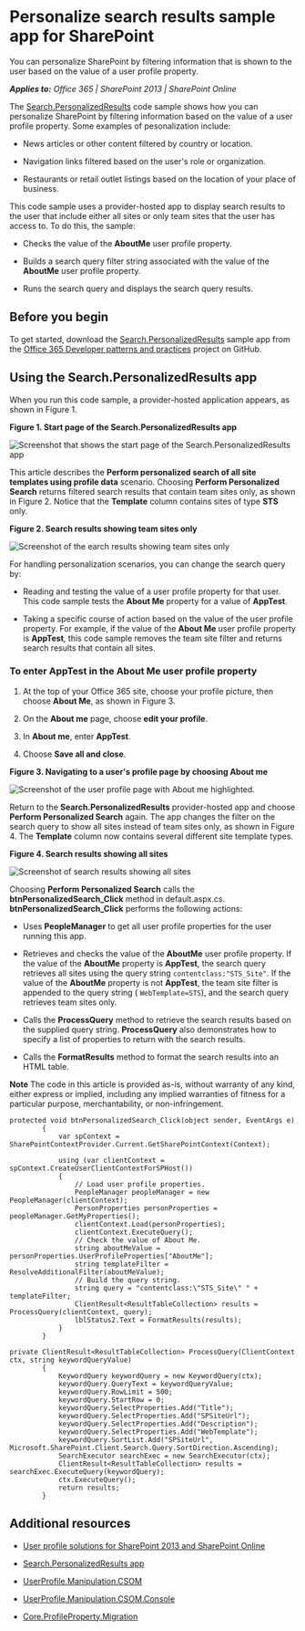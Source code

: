 
# Personalize search results sample app for SharePoint
You can personalize SharePoint by filtering information that is shown to the user based on the value of a user profile property.

    
 _**Applies to:** Office 365 | SharePoint 2013 | SharePoint Online_

    
The [Search.PersonalizedResults](https://github.com/OfficeDev/PnP/tree/dev/Samples/Search.PersonalizedResults) code sample shows how you can personalize SharePoint by filtering information based on the value of a user profile property. Some examples of pesonalization include:
    

- News articles or other content filtered by country or location.
    
- Navigation links filtered based on the user's role or organization.
    
- Restaurants or retail outlet listings based on the location of your place of business.
    
This code sample uses a provider-hosted app to display search results to the user that include either all sites or only team sites that the user has access to. To do this, the sample:

- Checks the value of the  **AboutMe** user profile property.
    
- Builds a search query filter string associated with the value of the  **AboutMe** user profile property.
    
- Runs the search query and displays the search query results.
    

## Before you begin
<a name="sectionSection0"> </a>

To get started, download the  [Search.PersonalizedResults](https://github.com/OfficeDev/PnP/tree/dev/Samples/Search.PersonalizedResults) sample app from the [Office 365 Developer patterns and practices](https://github.com/OfficeDev/PnP/tree/dev) project on GitHub.


## Using the Search.PersonalizedResults app
<a name="sectionSection1"> </a>

When you run this code sample, a provider-hosted application appears, as shown in Figure 1. 


**Figure 1. Start page of the Search.PersonalizedResults app**

![Screenshot that shows the start page of the Search.PersonalizedResults app](..\media\d5df9bb4-fa11-4bd6-91fd-c4d339687a8a.png)

This article describes the  **Perform personalized search of all site templates using profile data** scenario. Choosing **Perform Personalized Search** returns filtered search results that contain team sites only, as shown in Figure 2. Notice that the **Template** column contains sites of type **STS** only.


**Figure 2. Search results showing team sites only**

![Screenshot of the earch results showing team sites only](..\media\dde71d9f-a296-4bee-b48b-964f81193404.png)

For handling personalization scenarios, you can change the search query by:



- Reading and testing the value of a user profile property for that user. This code sample tests the  **About Me** property for a value of **AppTest**.
    
- Taking a specific course of action based on the value of the user profile property. For example, if the value of the  **About Me** user profile property is **AppTest**, this code sample removes the team site filter and returns search results that contain all sites.
    

### To enter AppTest in the About Me user profile property


1. At the top of your Office 365 site, choose your profile picture, then choose  **About Me**, as shown in Figure 3.
    
2. On the  **About me** page, choose **edit your profile**.
    
3. In  **About me**, enter  **AppTest**.
    
4. Choose  **Save all and close**.
    

**Figure 3. Navigating to a user's profile page by choosing About me**

![Screenshot of the user profile page with About me highlighted.](..\media\a7eccfcd-68f7-44b9-8f32-14a0d2f60398.png)

Return to the  **Search.PersonalizedResults** provider-hosted app and choose **Perform Personalized Search** again. The app changes the filter on the search query to show all sites instead of team sites only, as shown in Figure 4. The **Template** column now contains several different site template types.


**Figure 4. Search results showing all sites**

![Screenshot of search results showing all sites](..\media\3af49550-cd2d-4e7e-af1d-5227a5603730.png)

Choosing  **Perform Personalized Search** calls the **btnPersonalizedSearch_Click** method in default.aspx.cs. **btnPersonalizedSearch_Click** performs the following actions:



- Uses  **PeopleManager** to get all user profile properties for the user running this app.
    
- Retrieves and checks the value of the  **AboutMe** user profile property. If the value of the **AboutMe** property is **AppTest**, the search query retrieves all sites using the query string  `contentclass:"STS_Site"`. If the value of the  **AboutMe** property is not **AppTest**, the team site filter is appended to the query string ( `WebTemplate=STS`), and the search query retrieves team sites only.
    
- Calls the  **ProcessQuery** method to retrieve the search results based on the supplied query string. **ProcessQuery** also demonstrates how to specify a list of properties to return with the search results.
    
- Calls the  **FormatResults** method to format the search results into an HTML table.
    

    
**Note**  The code in this article is provided as-is, without warranty of any kind, either express or implied, including any implied warranties of fitness for a particular purpose, merchantability, or non-infringement.




```
protected void btnPersonalizedSearch_Click(object sender, EventArgs e)
        {
            var spContext = SharePointContextProvider.Current.GetSharePointContext(Context);

            using (var clientContext = spContext.CreateUserClientContextForSPHost())
            {
                // Load user profile properties.
                PeopleManager peopleManager = new PeopleManager(clientContext);
                PersonProperties personProperties = peopleManager.GetMyProperties();
                clientContext.Load(personProperties);
                clientContext.ExecuteQuery();
                // Check the value of About Me. 
                string aboutMeValue = personProperties.UserProfileProperties["AboutMe"];
                string templateFilter = ResolveAdditionalFilter(aboutMeValue);
                // Build the query string.
                string query = "contentclass:\"STS_Site\" " + templateFilter;
                ClientResult<ResultTableCollection> results = ProcessQuery(clientContext, query);
                lblStatus2.Text = FormatResults(results);
            }
        }

private ClientResult<ResultTableCollection> ProcessQuery(ClientContext ctx, string keywordQueryValue)
        {
            KeywordQuery keywordQuery = new KeywordQuery(ctx);
            keywordQuery.QueryText = keywordQueryValue;
            keywordQuery.RowLimit = 500;
            keywordQuery.StartRow = 0;
            keywordQuery.SelectProperties.Add("Title");
            keywordQuery.SelectProperties.Add("SPSiteUrl");
            keywordQuery.SelectProperties.Add("Description");
            keywordQuery.SelectProperties.Add("WebTemplate");
            keywordQuery.SortList.Add("SPSiteUrl", Microsoft.SharePoint.Client.Search.Query.SortDirection.Ascending);
            SearchExecutor searchExec = new SearchExecutor(ctx);
            ClientResult<ResultTableCollection> results = searchExec.ExecuteQuery(keywordQuery);
            ctx.ExecuteQuery();
            return results;
        }

```


## Additional resources
<a name="bk_addresources"> </a>


-  [User profile solutions for SharePoint 2013 and SharePoint Online](http://msdn.microsoft.com/library/b6d19973-cf74-4640-a742-821f562ba5af.aspx)
    
-  [Search.PersonalizedResults app](https://github.com/OfficeDev/PnP/tree/dev/Samples/Search.PersonalizedResults)
    
-  [UserProfile.Manipulation.CSOM](https://github.com/OfficeDev/PnP/tree/dev/Samples/UserProfile.Manipulation.CSOM)
    
-  [UserProfile.Manipulation.CSOM.Console](https://github.com/OfficeDev/PnP/tree/dev/Samples/UserProfile.Manipulation.CSOM.Console)
    
-  [Core.ProfileProperty.Migration](https://github.com/OfficeDev/PnP/tree/dev/Samples/Core.ProfileProperty.Migration)
    
